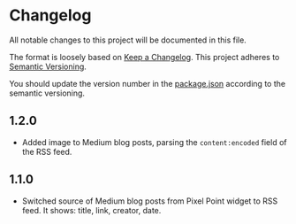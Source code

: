 # Changelog
All notable changes to this project will be documented in this file.

The format is loosely based on [Keep a Changelog](https://keepachangelog.com/en/1.0.0/).
This project adheres to [Semantic Versioning](https://semver.org/spec/v2.0.0.html).

You should update the version number in the [package.json](./package.json) according to the semantic versioning. 

## 1.2.0
- Added image to Medium blog posts, parsing the `content:encoded` field of the RSS feed.

## 1.1.0
- Switched source of Medium blog posts from Pixel Point widget to RSS feed. It shows: title, link, creator, date.
